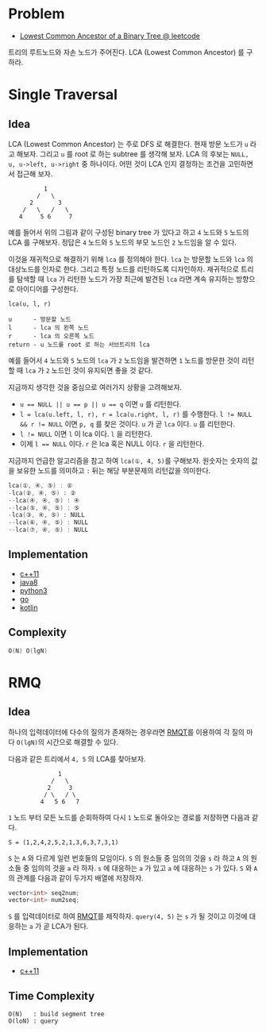 # Problem

* [Lowest Common Ancestor of a Binary Tree @ leetcode](https://leetcode.com/explore/interview/card/top-interview-questions-hard/118/trees-and-graphs/844/)

트리의 루트노드와 자손 노드가 주어진다. LCA (Lowest Common Ancestor) 를 구하라.

# Single Traversal

## Idea

LCA (Lowest Common Ancestor) 는 주로 DFS 로 해결한다. 현재 방문 노드가 `u` 라고 해보자. 그리고 `u` 를 root 로 하는 subtree 를 생각해 보자. LCA 의 후보는 `NULL, u, u->left, u->right` 중 하나이다. 어떤 것이 LCA 인지 결정하는 조건을 고민하면서 접근해 보자.

```
          1
        /   \ 
      2       3
    /   \   /   \
   4     5 6     7    
```

예를 들어서 위의 그림과 같이 구성된 binary tree 가 있다고 하고 `4` 노드와 `5` 노드의 LCA 를 구해보자. 정답은 `4` 노드와 `5` 노드의 부모 노드인 `2` 노드임을 알 수 있다. 

이것을 재귀적으로 해결하기 위해 `lca` 를 정의해야 한다. `lca` 는 방문할 노드와 `lca` 의 대상노드를 인자로 한다. 그리고 특정 노드를 리턴하도록 디자인하자. 재귀적으로 트리를 탐색할 때 `lca` 가 리턴한 노드가 가장 최근에 발견된 `lca` 라면 계속 유지하는 방향으로 아이디어를 구성한다.

```
lca(u, l, r)

u      - 방문할 노드
l      - lca 의 왼쪽 노드
r      - lca 의 오른쪽 노드
return - u 노드를 root 로 하는 서브트리의 lca
```

예를 들어서 `4` 노드와 `5` 노드의 `lca` 가 `2` 노드임을 발견하면 `1` 노드를 방문한 것이 리턴할 때 `lca` 가 `2` 노드인 것이 유지되면 좋을 것 같다.

지금까지 생각한 것을 중심으로 여러가지 상황을 고려해보자.

- `u == NULL || u == p || u == q` 이면 `u` 를 리턴한다.
- `l = lca(u.left, l, r), r = lca(u.right, l, r)` 를 수행한다. `l != NULL && r != NULL` 이면 `p, q` 를 찾은 것이다. `u` 가 곧 `lca` 이다. `u` 를 리턴한다. 
- `l != NULL` 이면 `l` 이 lca 이다. `l` 을 리턴한다.
- 이제 `l == NULL` 이다. `r` 은 lca 혹은 NULL 이다. `r` 을 리턴한다.

지금까지 언급한 알고리즘을 참고 하여 `lca(①, 4, 5)`를 구해보자. 원숫자는 숫자의 값을 보유한 노드를 의미하고 `:` 뒤는 해당 부분문제의 리턴값을 의미한다.

```c
lca(①, ④, ⑤) : ②
-lca(②, ④, ⑤) : ②
--lca(④, ④, ⑤) : ④
--lca(⑤, ④, ⑤) : ⑤
-lca(③, ④, ⑤) : NULL
--lca(⑥, ④, ⑤) : NULL
--lca(⑦, ④, ⑤) : NULL
```

## Implementation

* [c++11](a.cpp)
* [java8](MainApp.java)
* [python3](a.py)
* [go](a.go)
* [kotlin](MainApp.kt)

## Complexity

```c
O(N) O(lgN)
```

# RMQ

## Idea

하나의 입력데이터에 다수의 질의가 존재하는 경우라면
[RMQT](/fundamentals/tree/rmq/README.md)를 이용하여 각 질의 마다 `O(lgN)`의
시간으로 해결할 수 있다.

다음과 같은 트리에서 `4, 5` 의 LCA를 찾아보자.

```
              1
            /   \
           2     3
          / \   / \
         4   5 6   7
```

`1` 노드 부터 모든 노드를 순회하하여 다시 `1` 노드로 돌아오는 경로를
저장하면 다음과 같다.

```
S = (1,2,4,2,5,2,1,3,6,3,7,3,1)
```

`S` 는 `A` 와 다르게 일련 번호들의 모임이다. `S` 의 원소들 중 임의의
것을 `s` 라 하고 `A` 의 원소들 중 임의의 것을 `a` 라 하자. `s` 에
대응하는 `a` 가 있고 `a` 에 대응하는 `s` 가 있다. `S` 와 `A` 의 관계를
다음과 같이 두가지 배열에 저장하자.

```c
vector<int> seq2num;
vector<int> num2seq;
```

`S` 를 입력데이터로 하여 [RMQT](/fundamentals/tree/rmq/README.md)를 제작하자.
`query(4, 5)` 는 `s` 가 될 것이고 이것에 대응하는 `a` 가 곧 LCA가 된다.

## Implementation

- [c++11](a.cpp)

## Time Complexity

```
O(N)   : build segment tree
O(loN) : query 
```
